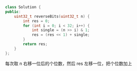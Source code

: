 ```cpp
class Solution {
public:
    uint32_t reverseBits(uint32_t n) {
        int res = 0;
        for (int i = 0; i < 32; i++) {
            int single = (n >> i) & 1;
            res = (res << 1) + single;
        }
        return res;
    }
};
```

 每次取 n 右移一位后的个位数，然后 res 左移一位，把个位数加上